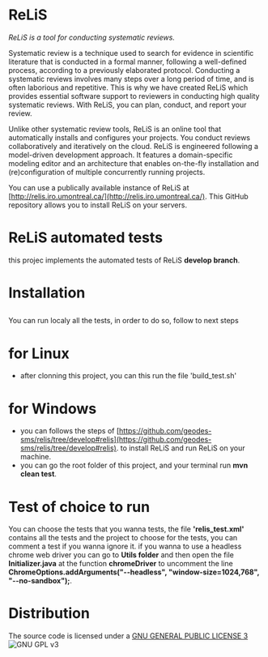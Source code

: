 # ReLiS

*ReLiS is a tool for conducting systematic reviews.*

Systematic review is a technique used to search for evidence in scientific literature that is conducted in a formal manner, following a well-defined process, according to a previously elaborated protocol. Conducting a systematic reviews involves many steps over a long period of time, and is often laborious and repetitive. This is why we have created ReLiS which provides essential software support to reviewers in conducting high quality systematic reviews. With ReLiS, you can plan, conduct, and report your review. 

Unlike other systematic review tools, ReLiS is an online tool that automatically installs and configures your projects. You conduct reviews collaboratively and iteratively on the cloud. ReLiS is engineered following a model-driven development approach. It features a domain-specific modeling editor and an architecture that enables on-the-fly installation and (re)configuration of multiple concurrently running projects.

You can use a publically available instance of ReLiS at [http://relis.iro.umontreal.ca/](http://relis.iro.umontreal.ca/). This GitHub repository allows you to install ReLiS on your servers.

# ReLiS automated tests

this projec implements the automated tests of ReLiS **develop branch**.

# Installation
##
You can run localy all the tests, in order to do so, follow to next steps

# for Linux

- after clonning this project, you can this run the file 'build_test.sh'

# for Windows

- you can follows the steps of [https://github.com/geodes-sms/relis/tree/develop#relis](https://github.com/geodes-sms/relis/tree/develop#relis). to install ReLiS and run ReLiS on your machine.
- you can go the root folder of this project, and your terminal run **mvn clean test**.


# Test of choice to run

You can choose the tests that you wanna tests, the file **'relis_test.xml'** contains all the tests and the project to choose for the tests,
you can comment a test if you wanna ignore it.
if you wanna to use a headless chrome web driver you can go to **Utils folder** and then open the file **Initializer.java** at the function **chromeDriver** to uncomment the line
**ChromeOptions.addArguments("--headless", "window-size=1024,768", "--no-sandbox");**.

# Distribution


The source code is licensed under a [GNU GENERAL PUBLIC LICENSE 3](https://www.gnu.org/copyleft/gpl.html) ![GNU GPL v3](https://img.shields.io/badge/license-GPLv3-blue.svg)



